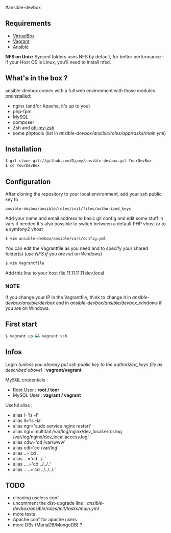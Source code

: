 #ansible-devbox

## Requirements

* [VirtualBox](https://www.virtualbox.org/)
* [Vagrant](http://www.vagrantup.com/)
* [Ansible](http://docs.ansible.com/intro_installation.html)

**NFS on Unix:** Synced folders uses NFS by default, for better performance - if your Host OS is Linux, you'll need to install nfsd.

## What's in the box ?

ansible-devbox comes with a full web environment with those modules preinstalled:

* nginx (and/or Apache, it's up to you)
* php-fpm
* MySQL
* composer
* Zsh and [oh-my-zsh](https://github.com/robbyrussell/oh-my-zsh)
* some phptools (list in *ansible-devbox/ansible/roles/app/tasks/main.yml*)

## Installation

```bash
$ git clone git://github.com/Djamy/ansible-devbox.git YourDevBox
$ cd YourDevBox
```

## Configuration

After cloning the repository to your local environment, add your ssh public key to

    ansible-devbox/ansible/roles/init/files/authorized_keys

Add your name and email address to basic git config and edit some stuff in vars if needed
It's also possible to switch between a default PHP vhost or to a symfony2 vhost

```bash
$ vim ansible-devbox/ansible/vars/config.yml
```

You can edit the Vagrantfile as you need and to specify your shared folder(s) (*use NFS if you are not on Windows*)

```bash
$ vim Vagrantfile
```
Add this line to your host file
    11.11.11.11 dev.local

### NOTE
If you change your IP in the Vagrantfile, think to change it in *ansible-devbox/ansible/devbox* and in *ansible-devbox/ansible/devbox_windows* if you are on Windows.

## First start

```bash
$ vagrant up && vagrant ssh
```

## Infos

Login *(unless you already put ssh public key to the authorized_keys file as described above)* : **vagrant/vagrant**

MySQL credentials :
* Root User : **root / toor**
* MySQL User : **vagrant / vagrant**

Useful alias :
* alias l='ls -l'
* alias ll='ls -la'
* alias ngr='sudo service nginx restart'
* alias ngl='multitail /var/log/nginx/dev_local.error.log /var/log/nginx/dev_local.access.log'
* alias cdw='cd /var/www'
* alias cdl='cd /var/log'
* alias ..='cd ..'
* alias ...='cd ../..'
* alias ....='cd ../../..'
* alias .....='cd ../../../..'

## TODO

* cleaning useless conf
* uncomment the dist-upgrade line : *ansible-devbox/ansible/roles/init/tasks/main.yml*
* more tests
* Apache conf for apache users
* more DBs (MariaDB/MongoDB) ?
